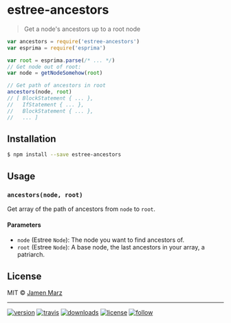 # estree-ancestors

> Get a node's ancestors up to a root node

```js
var ancestors = require('estree-ancestors')
var esprima = require('esprima')

var root = esprima.parse(/* ... */)
// Get node out of root:
var node = getNodeSomehow(root)

// Get path of ancestors in root
ancestors(node, root)
// [ BlockStatement { ... },
//   IfStatement { ... },
//   BlockStatement { ... },
//   ... ]
```

## Installation

```sh
$ npm install --save estree-ancestors
```

## Usage

### `ancestors(node, root)`

Get array of the path of ancestors from `node` to `root`.

#### Parameters

 - `node` (Estree `Node`): The node you want to find ancestors of.
 - `root` (Estree `Node`): A base node, the last ancestors in your array, a patriarch.

## License

MIT © [Jamen Marz](https://git.io/jamen)

---

[![version](https://img.shields.io/npm/v/estree-modules.svg?style=flat-square)][package] [![travis](https://img.shields.io/travis/jamen/estree-modules.svg?style=flat-square)](https://travis-ci.org/jamen/estree-modules) [![downloads](https://img.shields.io/npm/dt/estree-modules.svg?style=flat-square)][package] [![license](https://img.shields.io/npm/l/express.svg?style=flat-square)][package] [![follow](https://img.shields.io/github/followers/jamen.svg?style=social&label=Follow)](https://github.com/jamen)

[package]: https://npmjs.org/package/estree-modules

